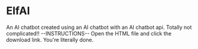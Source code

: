 # ElfAI
An AI chatbot created using an AI chatbot with an AI chatbot api. Totally not complicated!!
--INSTRUCTIONS--
Open the HTML file and click the download link.
You're literally done.
